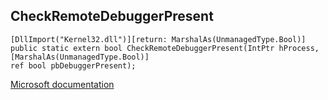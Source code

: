 ## CheckRemoteDebuggerPresent

```
[DllImport("Kernel32.dll")][return: MarshalAs(UnmanagedType.Bool)]
public static extern bool CheckRemoteDebuggerPresent(IntPtr hProcess, [MarshalAs(UnmanagedType.Bool)]
ref bool pbDebuggerPresent);
```

[Microsoft documentation](https://docs.microsoft.com/en-us/windows/win32/api/processthreadsapi/nf-processthreadsapi-checkremotedebuggerpresent)
